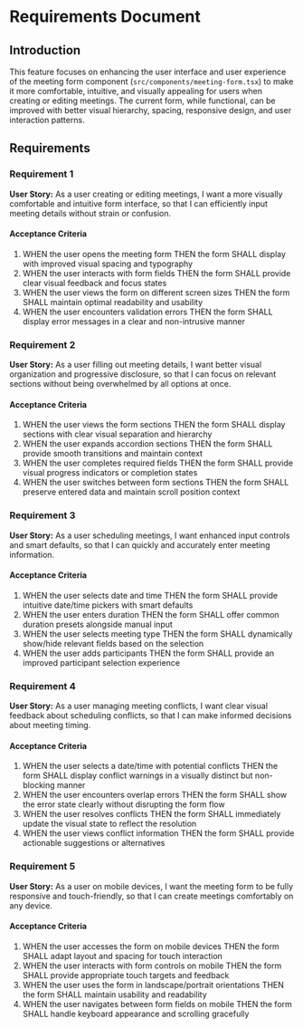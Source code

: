 # Requirements Document

## Introduction

This feature focuses on enhancing the user interface and user experience of the meeting form component (`src/components/meeting-form.tsx`) to make it more comfortable, intuitive, and visually appealing for users when creating or editing meetings. The current form, while functional, can be improved with better visual hierarchy, spacing, responsive design, and user interaction patterns.

## Requirements

### Requirement 1

**User Story:** As a user creating or editing meetings, I want a more visually comfortable and intuitive form interface, so that I can efficiently input meeting details without strain or confusion.

#### Acceptance Criteria

1. WHEN the user opens the meeting form THEN the form SHALL display with improved visual spacing and typography
2. WHEN the user interacts with form fields THEN the form SHALL provide clear visual feedback and focus states
3. WHEN the user views the form on different screen sizes THEN the form SHALL maintain optimal readability and usability
4. WHEN the user encounters validation errors THEN the form SHALL display error messages in a clear and non-intrusive manner

### Requirement 2

**User Story:** As a user filling out meeting details, I want better visual organization and progressive disclosure, so that I can focus on relevant sections without being overwhelmed by all options at once.

#### Acceptance Criteria

1. WHEN the user views the form sections THEN the form SHALL display sections with clear visual separation and hierarchy
2. WHEN the user expands accordion sections THEN the form SHALL provide smooth transitions and maintain context
3. WHEN the user completes required fields THEN the form SHALL provide visual progress indicators or completion states
4. WHEN the user switches between form sections THEN the form SHALL preserve entered data and maintain scroll position context

### Requirement 3

**User Story:** As a user scheduling meetings, I want enhanced input controls and smart defaults, so that I can quickly and accurately enter meeting information.

#### Acceptance Criteria

1. WHEN the user selects date and time THEN the form SHALL provide intuitive date/time pickers with smart defaults
2. WHEN the user enters duration THEN the form SHALL offer common duration presets alongside manual input
3. WHEN the user selects meeting type THEN the form SHALL dynamically show/hide relevant fields based on the selection
4. WHEN the user adds participants THEN the form SHALL provide an improved participant selection experience

### Requirement 4

**User Story:** As a user managing meeting conflicts, I want clear visual feedback about scheduling conflicts, so that I can make informed decisions about meeting timing.

#### Acceptance Criteria

1. WHEN the user selects a date/time with potential conflicts THEN the form SHALL display conflict warnings in a visually distinct but non-blocking manner
2. WHEN the user encounters overlap errors THEN the form SHALL show the error state clearly without disrupting the form flow
3. WHEN the user resolves conflicts THEN the form SHALL immediately update the visual state to reflect the resolution
4. WHEN the user views conflict information THEN the form SHALL provide actionable suggestions or alternatives

### Requirement 5

**User Story:** As a user on mobile devices, I want the meeting form to be fully responsive and touch-friendly, so that I can create meetings comfortably on any device.

#### Acceptance Criteria

1. WHEN the user accesses the form on mobile devices THEN the form SHALL adapt layout and spacing for touch interaction
2. WHEN the user interacts with form controls on mobile THEN the form SHALL provide appropriate touch targets and feedback
3. WHEN the user uses the form in landscape/portrait orientations THEN the form SHALL maintain usability and readability
4. WHEN the user navigates between form fields on mobile THEN the form SHALL handle keyboard appearance and scrolling gracefully